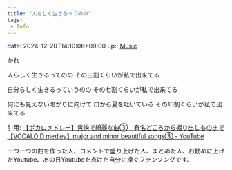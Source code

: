 ```yaml
---
title: "人らしく生きるってのの"
tags:
 - Info
---
```


date: 2024-12-20T14:10:06+09:00
up:: [Music](../Bar/Novel/Topics/Music.md)

かれ

人らしく生きるってのの
その三割くらいが私で出来てる

自分らしく生きるっていうのの
その七割くらいが私で出来てる

何にも見えない暗がりに向けて
口から夏を吐いている
その10割くらいが私で出来てる

引用: [【ボカロメドレー】爽快で綺麗な曲③　有名どころから掘り出しものまで【VOCALOID medley】major and minor beautiful songs③ - YouTube](https://www.youtube.com/watch?v=syqdV3bG6Iw)

一つ一つの曲を作った人、コメントで盛り上げた人、まとめた人、お勧めに上げたYoutube、あの日Youtubeを点けた自分に捧ぐファンソングです。